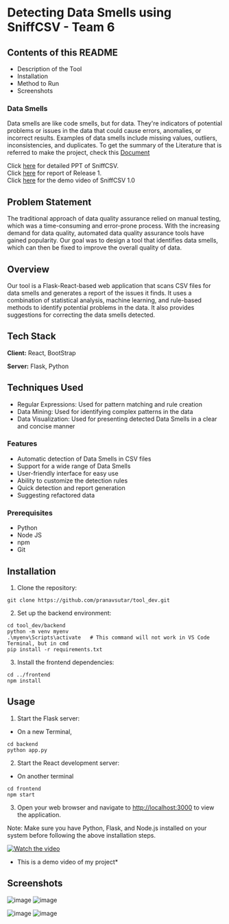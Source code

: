 # Detecting Data Smells using SniffCSV - Team 6

## Contents of this README
  - Description of the Tool
  - Installation
  - Method to Run
  - Screenshots

### Data Smells

Data smells are like code smells, but for data. They're indicators of potential problems or issues in the data that could cause errors, anomalies, or incorrect results. Examples of data smells include missing values, outliers, inconsistencies, and duplicates. To get the summary of the Literature that is referred to make the project, check this [Document](https://docs.google.com/document/d/1KeCS8or6hZ2f2LbN94tTqCukNlDi83PxRI2Z-2AHYI0/edit?usp=sharing)  
  
Click [here](https://docs.google.com/presentation/d/1diNg_PpORvf27XCHzOYn0uVxPgJwcnYZZExDU31xpEo/edit?usp=sharing) for detailed PPT of SniffCSV.   
Click [here](https://docs.google.com/document/d/1gC8bakHO5gczBAmdN5ls3FrquIA5ykdXCtFxasXN8cE/edit?usp=sharing) for report of Release 1.   
Click [here](www.youtube.com/watch?v=-WXldgfmmwQ) for the demo video of SniffCSV 1.0   
 
## Problem Statement
The traditional approach of data quality assurance relied on manual testing, which was a time-consuming and error-prone process. With the increasing demand for data quality, automated data quality assurance tools have gained popularity. Our goal was to design a tool that identifies data smells, which can then be fixed to improve the overall quality of data.

## Overview

Our tool is a Flask-React-based web application that scans CSV files for data smells and generates a report of the issues it finds. 
It uses a combination of statistical analysis, machine learning, and rule-based methods to identify potential problems in the data. 
It also provides suggestions for correcting the data smells detected.

## Tech Stack

**Client:** React, BootStrap

**Server:** Flask, Python


## Techniques Used

- Regular Expressions: Used for pattern matching and rule creation
- Data Mining: Used for identifying complex patterns in the data
- Data Visualization: Used for presenting detected Data Smells in a clear and concise manner

### Features

- Automatic detection of Data Smells in CSV files
- Support for a wide range of Data Smells
- User-friendly interface for easy use
- Ability to customize the detection rules
- Quick detection and report generation
- Suggesting refactored data

### Prerequisites
- Python
- Node JS 
- npm
- Git

## Installation

1. Clone the repository:
```
git clone https://github.com/pranavsutar/tool_dev.git
```

2. Set up the backend environment:

```
cd tool_dev/backend
python -m venv myenv
.\myenv\Scripts\activate   # This command will not work in VS Code Terminal, but in cmd
pip install -r requirements.txt
```


3. Install the frontend dependencies:
```
cd ../frontend
npm install
```

## Usage

1. Start the Flask server:
  - On a new Terminal,
```
cd backend
python app.py
```

2. Start the React development server:
  - On another terminal
```
cd frontend
npm start
```
3. Open your web browser and navigate to [http://localhost:3000](http://localhost:3000) to view the application.

Note: Make sure you have Python, Flask, and Node.js installed on your system before following the above installation steps.

[![Watch the video](https://img.youtube.com/vi/-WXldgfmmwQ/0.jpg)](https://www.youtube.com/watch?v=-WXldgfmmwQ)  
* This is a demo video of my project*

## Screenshots

![image](https://user-images.githubusercontent.com/84005308/225398837-422195a0-f9c8-4f9c-be37-86a418dd4a2d.png)
![image](https://user-images.githubusercontent.com/84005308/225398702-2ece2fae-67cd-4b25-ad2a-c0427ae23adf.png)

![image](https://user-images.githubusercontent.com/84005308/224989609-80faef87-2ce9-42b6-a98b-ccad3ad07571.png)
![image](https://user-images.githubusercontent.com/84005308/224994404-067ff351-0927-49a9-b784-a6de73dc4dc5.png)


